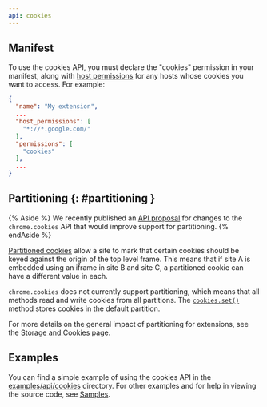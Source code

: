 ```yaml
---
api: cookies
---
```


## Manifest

To use the cookies API, you must declare the "cookies" permission in your
manifest, along with [host permissions][1] for any hosts whose cookies you want
to access. For example:

```json
{
  "name": "My extension",
  ...
  "host_permissions": [
    "*://*.google.com/"
  ],
  "permissions": [
    "cookies"
  ],
  ...
}
```

## Partitioning {: #partitioning }

{% Aside %}
We recently published an [API proposal][partitioning-api-proposal] for changes to the
`chrome.cookies` API that would improve support for partitioning.
{% endAside %}

[Partitioned cookies][chips] allow a site to mark that certain cookies should be keyed against the
origin of the top level frame. This means that if site A is embedded using an iframe in site B
and site C, a partitioned cookie can have a different value in each.

`chrome.cookies` does not currently support partitioning, which means that all methods
read and write cookies from all partitions. The [`cookies.set()`](#method-set) method stores cookies in
the default partition.

For more details on the general impact of partitioning for extensions, see the
[Storage and Cookies][cookie-partitioning] page.

## Examples

You can find a simple example of using the cookies API in the
[examples/api/cookies][2] directory. For other examples and for help in viewing
the source code, see [Samples][3].

[1]: /docs/extensions/mv3/declare_permissions
[2]: https://github.com/GoogleChrome/chrome-extensions-samples/tree/main/api-samples/cookies/cookie-clearer
[3]: /docs/extensions/mv3/samples
[chips]: /docs/privacy-sandbox/chips
[partitioning-api-proposal]: https://docs.google.com/document/d/1iZKjdUft0x3m6pTH8hnppF5VHinCy0Wlprk7bUwV-XY/edit?usp=sharing
[cookie-partitioning]: /docs/extensions/mv3/storage-and-cookies/#cookies-partitioning
